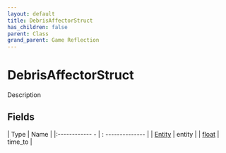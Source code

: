 ```yaml
---
layout: default
title: DebrisAffectorStruct
has_children: false
parent: Class
grand_parent: Game Reflection
---
```

# DebrisAffectorStruct
Description 

## Fields
| Type | Name |
|:------------ - | : -------------- |
| [Entity](game-reflection/classes/entity.md) | entity |
| [float](game-reflection/components/float.md) | time_to |
